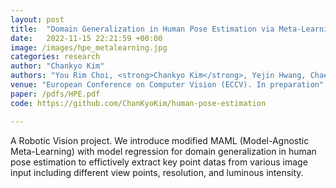 ```yaml
---
layout: post
title:  "Domain Generalization in Human Pose Estimation via Meta-Learning"
date:   2022-11-15 22:21:59 +00:00
image: /images/hpe_metalearning.jpg
categories: research
author: "Chankyo Kim"
authors: "You Rim Choi, <strong>Chankyo Kim</strong>, Yejin Hwang, Chae Song Park, Joonseok Lee"
venue: "European Conference on Computer Vision (ECCV). In preparation"
paper: /pdfs/HPE.pdf
code: https://github.com/ChanKyoKim/human-pose-estimation

---
```


A Robotic Vision project. We introduce modified MAML (Model-Agnostic Meta-Learning) with model regression for domain generalization in human pose estimation to effictively extract key point datas from various image input including different view points, resolution, and luminous intensity.
